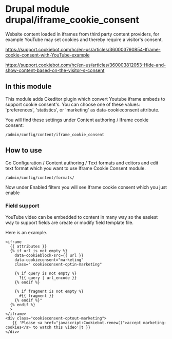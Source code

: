 # Drupal module drupal/iframe_cookie_consent

Website content loaded in iframes from third party content providers, for example YouTube may set cookies and thereby
require a visitor's consent.

https://support.cookiebot.com/hc/en-us/articles/360003790854-Iframe-cookie-consent-with-YouTube-example

https://support.cookiebot.com/hc/en-us/articles/360003812053-Hide-and-show-content-based-on-the-visitor-s-consent

## In this module

This module adds Ckeditor plugin which convert Youtube iframe embeds to support cookie consent's. You can choose one of
these values: 'preferences', 'statistics', or 'marketing' as data-cookieconsent attribute.

You will find these settings under Content authoring / Iframe cookie consent:

```
/admin/config/content/iframe_cookie_consent
```

## How to use

Go Configuration / Content authoring / Text formats and editors and edit text format which you want to use Iframe Cookie
Consent module.

```
/admin/config/content/formats/
```

Now under Enabled filters you will see Iframe cookie consent which you just enable

### Field support

YouTube video can be embedded to content in many way so the easiest way to support fields are create or modify field
template file.

Here is an example.

```twig
<iframe
  {{ attributes }}
  {% if url is not empty %}
    data-cookieblock-src={{ url }}
    data-cookieconsent="marketing"
    class=" cookieconsent-optin-marketing"

    {% if query is not empty %}
      ?{{ query | url_encode }}
    {% endif %}

    {% if fragment is not empty %}
      #{{ fragment }}
    {% endif %}"
  {% endif %}
  >
</iframe>
<div class="cookieconsent-optout-marketing">
   {{ 'Please <a href="javascript:Cookiebot.renew()">accept marketing-cookies</a> to watch this video'|t }}
</div>
```
